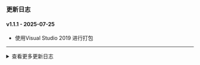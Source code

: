 ### 更新日志

#### v1.1.1 - 2025-07-25
* 使用Visual Studio 2019 进行打包
---

<details onclose>

#### v1.1.0 - 2025-07-25
* 使用Visual Studio 2019 进行打包
---


#### v1.0.9 - 2025-07-19
* 使用Visual Studio 2019 进行打包
---

#### v1.0.8 - 2025-07-19
* 测试Windows下自动打包
---


#### v1.0.7 - 2025-07-19
* 测试Windows下自动打包
---

#### v1.0.6 - 2025-07-19
* 测试Windows下自动打包
---

#### v1.0.5 - 2025-07-19
* 测试Windows下自动打包
---

#### v1.0.4 - 2025-02-10
* 测试Windows下自动打包
---


#### v1.0.3 - 2023-08-10
* 解决TypeError: paintCanvas() takes exactly 1 positional argument (2 given)
---


#### v1.0.2 - 2023-08-10
* 解决json文件中image_path字段错误,导致程序闪退的bug
* Git Action自动打包
---

<summary>查看更多更新日志</summary>

</details>

